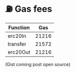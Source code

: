 # ⛽ Gas fees



| Function | Gas   |
| -------- | ----- |
| erc20In  | 21216 |
| transfer | 21572 |
| erc20Out | 21216 |

(Gist coming post open source)

